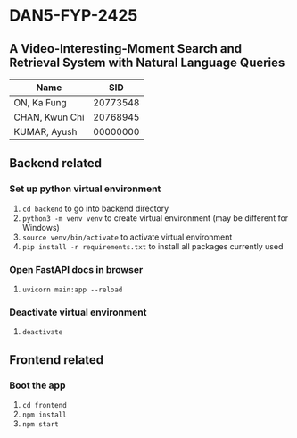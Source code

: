 # DAN5-FYP-2425

## A Video-Interesting-Moment Search and Retrieval System with Natural Language Queries

| Name | SID |
| ----------- | ----------- |
| ON, Ka Fung | 20773548 |
| CHAN, Kwun Chi | 20768945 |
| KUMAR, Ayush | 00000000 |

## Backend related

### Set up python virtual environment
1. `cd backend` to go into backend directory
2. `python3 -m venv venv` to create virtual environment (may be different for Windows)
3. `source venv/bin/activate` to activate virtual environment
4. `pip install -r requirements.txt` to install all packages currently used

### Open FastAPI docs in browser
1. `uvicorn main:app --reload` 

### Deactivate virtual environment
1. `deactivate`

## Frontend related

### Boot the app
1. `cd frontend`
2. `npm install`
3. `npm start`
